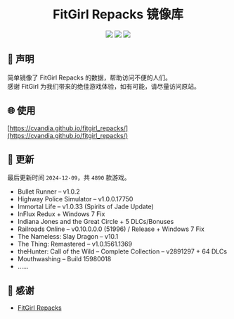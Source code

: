 ﻿<div align="center">

# FitGirl Repacks 镜像库

![](https://count.getloli.com/get/@fitgirl_repacks?theme=booru-lewd)
![](https://img.shields.io/badge/ci-passing-brightgreen.svg?logo=github) ![](https://img.shields.io/badge/license-MIT-brightgreen.svg)

</div>

## 📜 声明
简单镜像了 FitGirl Repacks 的数据，帮助访问不便的人们。  
感谢 FitGirl 为我们带来的绝佳游戏体验，如有可能，请尽量访问原站。

## 🌐 使用
[https://cvandia.github.io/fitgirl_repacks/](https://cvandia.github.io/fitgirl_repacks/)

## 🔄 更新
最后更新时间 `2024-12-09`，共 `4890` 款游戏。
- Bullet Runner – v1.0.2
- Highway Police Simulator – v1.0.0.17750
- Immortal Life – v1.0.33 (Spirits of Jade Update)
- InFlux Redux + Windows 7 Fix
- Indiana Jones and the Great Circle + 5 DLCs/Bonuses
- Railroads Online – v0.10.0.0.0 (51996) / Release + Windows 7 Fix
- The Nameless: Slay Dragon – v10.1
- The Thing: Remastered – v1.0.1561.1369
- theHunter: Call of the Wild – Complete Collection – v2891297 + 64 DLCs
- Mouthwashing – Build 15980018
- ……

## 🙏 感谢
- [FitGirl Repacks](https://fitgirl-repacks.site/)
